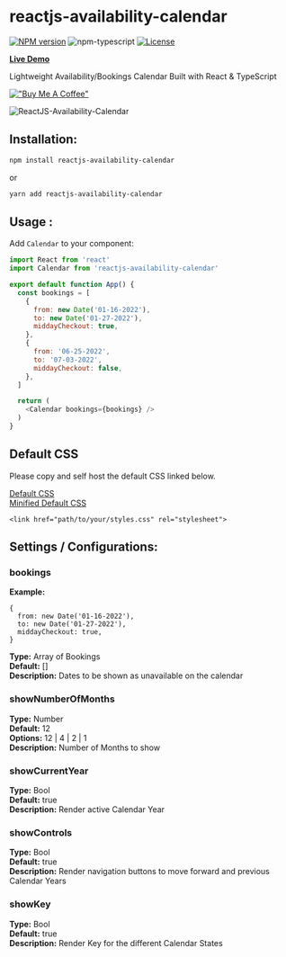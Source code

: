 # reactjs-availability-calendar

[![NPM version][npm-image]][npm-url]
![npm-typescript]
[![License][github-license]][github-license-url]

[**Live Demo**](https://reactjs-availability-calendar-demo-simpletut.vercel.app/)

Lightweight Availability/Bookings Calendar Built with React & TypeScript

[!["Buy Me A Coffee"](https://www.buymeacoffee.com/assets/img/custom_images/orange_img.png)](https://www.paypal.com/donate/?hosted_button_id=5XUQK37UT4Z7Y)

![ReactJS-Availability-Calendar](https://user-images.githubusercontent.com/20645523/187097982-7cfa4790-308c-4fdb-8965-a7705269fd6e.png)

## Installation:

```bash
npm install reactjs-availability-calendar
```

or

```bash
yarn add reactjs-availability-calendar
```

## Usage :

Add `Calendar` to your component:

```js
import React from 'react'
import Calendar from 'reactjs-availability-calendar'

export default function App() {
  const bookings = [
    {
      from: new Date('01-16-2022'),
      to: new Date('01-27-2022'),
      middayCheckout: true,
    },
    {
      from: '06-25-2022',
      to: '07-03-2022',
      middayCheckout: false,
    },
  ]

  return (
    <Calendar bookings={bookings} />
  )
}


```

## Default CSS

Please copy and self host the default CSS linked below.

<a href="https://github.com/simpletut/reactjs-availability-calendar/blob/main/styles/main.css">Default CSS</a>
<br />
<a href="https://github.com/simpletut/reactjs-availability-calendar/blob/main/styles/main.min.css">Minified Default CSS</a>

```
<link href="path/to/your/styles.css" rel="stylesheet">

```

## Settings / Configurations:

### bookings

**Example:**
```
{
  from: new Date('01-16-2022'),
  to: new Date('01-27-2022'),
  middayCheckout: true,
}
```
**Type:** Array of Bookings\
**Default:** []\
**Description:** Dates to be shown as unavailable on the calendar


### showNumberOfMonths

**Type:** Number\
**Default:** 12\
**Options:** 12 | 4 | 2 | 1\
**Description:** Number of Months to show

### showCurrentYear

**Type:** Bool\
**Default:** true\
**Description:** Render active Calendar Year

### showControls

**Type:** Bool\
**Default:** true\
**Description:** Render navigation buttons to move forward and previous Calendar Years

### showKey

**Type:** Bool\
**Default:** true\
**Description:** Render Key for the different Calendar States

[npm-url]: https://www.npmjs.com/package/reactjs-availability-calendar
[npm-image]: https://img.shields.io/npm/v/reactjs-availability-calendar
[github-license]: https://img.shields.io/github/license/simpletut/reactjs-availability-calendar
[github-license-url]: https://github.com/simpletut/reactjs-availability-calendar/blob/main/LICENSE
[npm-typescript]: https://img.shields.io/npm/types/reactjs-availability-calendar
